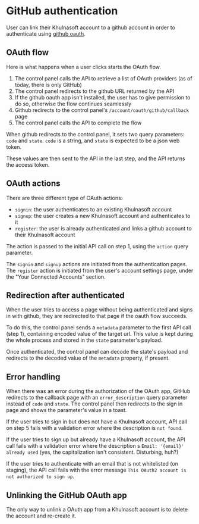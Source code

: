 # GitHub authentication

User can link their Khulnasoft account to a github account in order to authenticate using
[github oauth](https://docs.github.com/en/apps/oauth-apps/building-oauth-apps/authenticating-to-the-rest-api-with-an-oauth-app).

## OAuth flow

Here is what happens when a user clicks starts the OAuth flow.

1. The control panel calls the API to retrieve a list of OAuth providers (as of today, there is only GitHub)
2. The control panel redirects to the github URL returned by the API
3. If the github oauth app isn't installed, the user has to give permission to do so, otherwise the flow
   continues seamlessly
4. Github redirects to the control panel's `/account/oauth/github/callback` page
5. The control panel calls the API to complete the flow

When github redirects to the control panel, it sets two query parameters: `code` and `state`. `code` is a
string, and `state` is expected to be a json web token.

These values are then sent to the API in the last step, and the API returns the access token.

## OAuth actions

There are three different type of OAuth actions:

- `signin`: the user authenticates to an existing Khulnasoft account
- `signup`: the user creates a new Khulnasoft account and authenticates to it
- `register`: the user is already authenticated and links a github account to their Khulnasoft account

The action is passed to the initial API call on step 1, using the `action` query parameter.

The `signin` and `signup` actions are initiated from the authentication pages. The `register` action is
initiated from the user's account settings page, under the "Your Connected Accounts" section.

## Redirection after authenticated

When the user tries to access a page without being authenticated and signs in with github, they are redirected
to that page if the oauth flow succeeds.

To do this, the control panel sends a `metadata` parameter to the first API call (step 1), containing
encoded value of the target url. This value is kept during the whole process and stored in the `state`
parameter's payload.

Once authenticated, the control panel can decode the state's payload and redirects to the decoded value of the
`metadata` property, if present.

## Error handling

When there was an error during the authorization of the OAuth app, GitHub redirects to the callback page with
an `error_description` query parameter instead of `code` and `state`. The control panel then redirects to the
sign in page and shows the parameter's value in a toast.

If the user tries to sign in but does not have a Khulnasoft account, API call on step 5 fails with a validation
error where the description is `not found`.

If the user tries to sign up but already have a Khulnasoft account,
the API call fails with a validation error where the description s `Email: '{email}' already used` (yes, the
capitalization isn't consistent. Disturbing, huh?)

If the user tries to authenticate with an email that is not whitelisted (on staging), the API call fails with
the error message `This OAuth2 account is not authorized to sign up`.

## Unlinking the GitHub OAuth app

The only way to unlink a OAuth app from a Khulnasoft account is to delete the account and re-create it.
